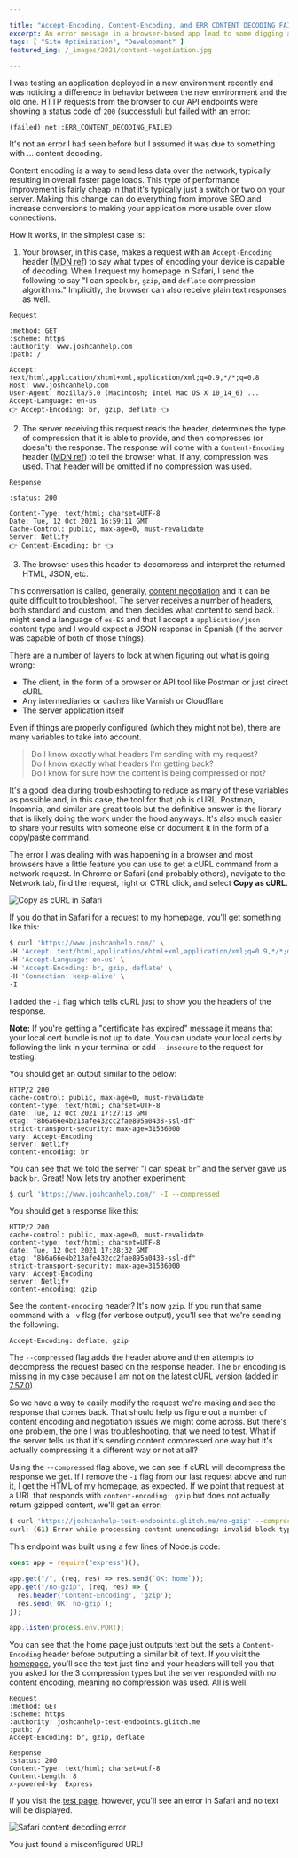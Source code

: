 ```yaml
---

title: "Accept-Encoding, Content-Encoding, and ERR CONTENT DECODING FAILED"
excerpt: An error message in a browser-based app lead to some digging and learning about content encoding and negotiation.
tags: [ "Site Optimization", "Development" ]
featured_img: /_images/2021/content-negotiation.jpg

---
```


I was testing an application deployed in a new environment recently and was noticing a difference in behavior between the new environment and the old one. HTTP requests from the browser to our API endpoints were showing a status code of `200` (successful) but failed with an error:

```text 
(failed) net::ERR_CONTENT_DECODING_FAILED
```

It's not an error I had seen before but I assumed it was due to something with ... content decoding. 

Content encoding is a way to send less data over the network, typically resulting in overall faster page loads. This type of performance improvement is fairly cheap in that it's typically just a switch or two on your server. Making this change can do everything from improve SEO and increase conversions to making your application more usable over slow connections.

How it works, in the simplest case is:

1. Your browser, in this case, makes a request with an `Accept-Encoding` header ([MDN ref](https://developer.mozilla.org/en-US/docs/Web/HTTP/Headers/Accept-Encoding)) to say what types of encoding your device is capable of decoding. When I request my homepage in Safari, I send the following to say "I can speak `br`, `gzip`, and `deflate` compression algorithms." Implicitly, the browser can also receive plain text responses as well.

```text
Request

:method: GET
:scheme: https
:authority: www.joshcanhelp.com
:path: /

Accept: text/html,application/xhtml+xml,application/xml;q=0.9,*/*;q=0.8
Host: www.joshcanhelp.com
User-Agent: Mozilla/5.0 (Macintosh; Intel Mac OS X 10_14_6) ... 
Accept-Language: en-us
👉 Accept-Encoding: br, gzip, deflate 👈
```

2. The server receiving this request reads the header, determines the type of compression that it is able to provide, and then compresses (or doesn't) the response. The response will come with a `Content-Encoding` header ([MDN ref](https://developer.mozilla.org/en-US/docs/Web/HTTP/Headers/Content-Encoding)) to tell the browser what, if any, compression was used. That header will be omitted if no compression was used.

```text
Response

:status: 200

Content-Type: text/html; charset=UTF-8
Date: Tue, 12 Oct 2021 16:59:11 GMT
Cache-Control: public, max-age=0, must-revalidate
Server: Netlify
👉 Content-Encoding: br 👈
```

3. The browser uses this header to decompress and interpret the returned HTML, JSON, etc.

This conversation is called, generally, [content negotiation](https://developer.mozilla.org/en-US/docs/Web/HTTP/Content_negotiation) and it can be quite difficult to troubleshoot. The server receives a number of headers, both standard and custom, and then decides what content to send back. I might send a language of `es-ES` and that I accept a `application/json` content type and I would expect a JSON response in Spanish (if the server was capable of both of those things).

There are a number of layers to look at when figuring out what is going wrong:

* The client, in the form of a browser or API tool like Postman or just direct cURL
* Any intermediaries or caches like Varnish or Cloudflare 
* The server application itself

Even if things are properly configured (which they might not be), there are many variables to take into account.

> Do I know exactly what headers I'm sending with my request?  
> Do I know exactly what headers I'm getting back?  
> Do I know for sure how the content is being compressed or not?

It's a good idea during troubleshooting to reduce as many of these variables as possible and, in this case, the tool for that job is cURL. Postman, Insomnia, and similar are great tools but the definitive answer is the library that is likely doing the work under the hood anyways. It's also much easier to share your results with someone else or document it in the form of a copy/paste command. 

The error I was dealing with was happening in a browser and most browsers have a little feature you can use to get a cURL command from a network request. In Chrome or Safari (and probably others), navigate to the Network tab, find the request, right or CTRL click, and select **Copy as cURL**.

![Copy as cURL in Safari](/_images/2021/safari-copy-as-curl.png)

If you do that in Safari for a request to my homepage, you'll get something like this:

```bash
$ curl 'https://www.joshcanhelp.com/' \
-H 'Accept: text/html,application/xhtml+xml,application/xml;q=0.9,*/*;q=0.8' \
-H 'Accept-Language: en-us' \
-H 'Accept-Encoding: br, gzip, deflate' \
-H 'Connection: keep-alive' \
-I 
```

I added the `-I` flag which tells cURL just to show you the headers of the response.

**Note:** If you're getting a "certificate has expired" message it means that your local cert bundle is not up to date. You can update your local certs by following the link in your terminal or add `--insecure` to the request for testing.

You should get an output similar to the below:

```text
HTTP/2 200 
cache-control: public, max-age=0, must-revalidate
content-type: text/html; charset=UTF-8
date: Tue, 12 Oct 2021 17:27:13 GMT
etag: "8b6a66e4b213afe432cc2fae895a0438-ssl-df"
strict-transport-security: max-age=31536000
vary: Accept-Encoding
server: Netlify
content-encoding: br
```

You can see that we told the server "I can speak `br`" and the server gave us back `br`. Great! Now lets try another experiment:

```bash
$ curl 'https://www.joshcanhelp.com/' -I --compressed
```

You should get a response like this:

```text
HTTP/2 200 
cache-control: public, max-age=0, must-revalidate
content-type: text/html; charset=UTF-8
date: Tue, 12 Oct 2021 17:28:32 GMT
etag: "8b6a66e4b213afe432cc2fae895a0438-ssl-df"
strict-transport-security: max-age=31536000
vary: Accept-Encoding
server: Netlify
content-encoding: gzip
```

See the `content-encoding` header? It's now `gzip`. If you run that same command with a `-v` flag (for verbose output), you'll see that we're sending the following:

```text
Accept-Encoding: deflate, gzip
```

The `--compressed` flag adds the header above and then attempts to decompress the request based on the response header. The `br` encoding is missing in my case because I am not on the latest cURL version ([added in 7.57.0](https://daniel.haxx.se/blog/tag/brotli/)).

So we have a way to easily modify the request we're making and see the response that comes back. That should help us figure out a number of content encoding and negotiation issues we might come across. But there's one problem, the one I was troubleshooting, that we need to test. What if the server tells us that it's sending content compressed one way but it's actually compressing it a different way or not at all?

Using the `--compressed` flag above, we can see if cURL will decompress the response we get. If I remove the `-I` flag from our last request above and run it, I get the HTML of my homepage, as expected. If we point that request at a URL that responds with `content-encoding: gzip` but does not actually return gzipped content, we'll get an error:

```bash
$ curl 'https://joshcanhelp-test-endpoints.glitch.me/no-gzip' --compressed
curl: (61) Error while processing content unencoding: invalid block type
```

This endpoint was built using a few lines of Node.js code:

```js
const app = require("express")();

app.get("/", (req, res) => res.send(`OK: home`));
app.get("/no-gzip", (req, res) => { 
  res.header('Content-Encoding', 'gzip');
  res.send(`OK: no-gzip`);
});

app.listen(process.env.PORT);
```

You can see that the home page just outputs text but the  sets a `Content-Encoding` header before outputting a similar bit of text. If you visit the [homepage](https://joshcanhelp-test-endpoints.glitch.me), you'll see the text just fine and your headers will tell you that you asked for the 3 compression types but the server responded with no content encoding, meaning no compression was used. All is well.

```text
Request
:method: GET
:scheme: https
:authority: joshcanhelp-test-endpoints.glitch.me
:path: /
Accept-Encoding: br, gzip, deflate

Response
:status: 200
Content-Type: text/html; charset=utf-8
Content-Length: 8
x-powered-by: Express
```

If you visit the [test page](https://joshcanhelp-test-endpoints.glitch.me/no-gzip), however, you'll see an error in Safari and no text will be displayed. 

![Safari content decoding error](/_images/2021/safari-content-decoding-error.png)

You just found a misconfigured URL!